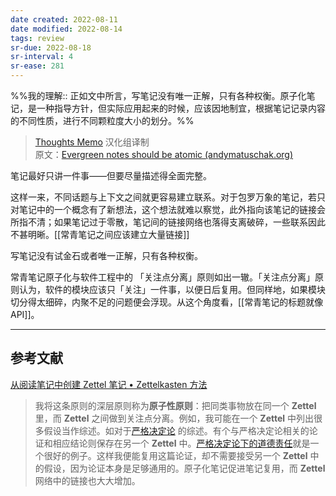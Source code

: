 ```yaml
---
date created: 2022-08-11
date modified: 2022-08-14
tags: review
sr-due: 2022-08-18
sr-interval: 4
sr-ease: 281
---
```


%%我的理解:: 正如文中所言，写笔记没有唯一正解，只有各种权衡。原子化笔记，是一种指导方针，但实际应用起来的时候，应该因地制宜，根据笔记记录内容的不同性质，进行不同颗粒度大小的划分。%%

> [Thoughts Memo](https://paratranz.cn/projects/3131) 汉化组译制  
> 原文：[Evergreen notes should be atomic (andymatuschak.org)](https://notes.andymatuschak.org/z4Rrmh17vMBbauEGnFPTZSK3UmdsGExLRfZz1)

笔记最好只讲一件事——但要尽量描述得全面完整。

这样一来，不同话题与上下文之间就更容易建立联系。对于包罗万象的笔记，若只对笔记中的一个概念有了新想法，这个想法就难以察觉，此外指向该笔记的链接会所指不清；如果笔记过于零散，笔记间的链接网络也落得支离破碎，一些联系因此不甚明晰。[[常青笔记之间应该建立大量链接]]

写笔记没有试金石或者唯一正解，只有各种权衡。

常青笔记原子化与软件工程中的 「关注点分离」原则如出一辙。「关注点分离」原则认为，软件的模块应该只「关注」一件事，以便日后复用。但同样地，如果模块切分得太细碎，内聚不足的问题便会浮现。从这个角度看，[[常青笔记的标题就像 API]]。

___

## 参考文献

[从阅读笔记中创建 Zettel 笔记 • Zettelkasten 方法](https://zettelkasten.de/posts/create-zettel-from-reading-notes/)

> 我将这条原则的深层原则称为**原子性原则**：把同类事物放在同一个 **Zettel** 里，而 **Zettel** 之间做到关注点分离。例如，我可能在一个 **Zettel** 中列出很多假设当作综述。如对于[严格决定论](http://en.wikipedia.org/wiki/Hard_determinism) 的综述。有个与严格决定论相关的论证和相应结论则保存在另一个 **Zettel** 中。[严格决定论下的道德责任](http://en.wikipedia.org/wiki/Moral_responsibility#Hard_determinism)就是一个很好的例子。这样我便能复用这篇论证，却不需要接受另一个 **Zettel** 中的假设，因为论证本身是足够通用的。原子化笔记促进笔记复用，而 **Zettel** 网络中的链接也大大增加。
